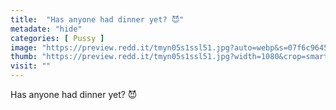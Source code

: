 ```yaml
---
title:  "Has anyone had dinner yet? 😈"
metadate: "hide"
categories: [ Pussy ]
image: "https://preview.redd.it/tmyn05s1ssl51.jpg?auto=webp&s=07f6c9645e48053b2356a6407b2a48a3e2538a85"
thumb: "https://preview.redd.it/tmyn05s1ssl51.jpg?width=1080&crop=smart&auto=webp&s=9ab3f645407e273f9d00e7b6a0ca5f7e6d5a9769"
visit: ""
---
```

Has anyone had dinner yet? 😈
